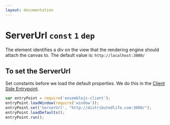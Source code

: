 ```yaml
---
layout: documentation
---
```


# ServerUrl `const` `1` `dep`

The element identifies a div on the view that the rendering engine should attach the canvas to. The default value is: `http://localhost:3000/`

## To set the ServerUrl
Set constants before we load the default properties. We do this in the [Client Side Entrypoint](/docs/guides/client-side-entrypoint.html).

~~~javascript
var entryPoint = require('ensemblejs-client');
entryPoint.loadWindow(require('window'));
entryPoint.set('ServerUrl', "http://distributedlife.com:3000/");
entryPoint.loadDefaults();
entryPoint.run();
~~~
